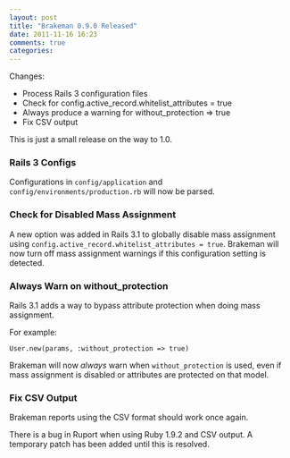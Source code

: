 ```yaml
---
layout: post
title: "Brakeman 0.9.0 Released"
date: 2011-11-16 16:23
comments: true
categories: 
---
```


Changes:

 * Process Rails 3 configuration files
 * Check for config.active_record.whitelist_attributes = true
 * Always produce a warning for without_protection => true
 * Fix CSV output

This is just a small release on the way to 1.0.

### Rails 3 Configs

Configurations in `config/application` and `config/environments/production.rb` will now be parsed.

### Check for Disabled Mass Assignment

A new option was added in Rails 3.1 to globally disable mass assignment using `config.active_record.whitelist_attributes = true`. Brakeman will now turn off mass assignment warnings if this configuration setting is detected.

### Always Warn on without_protection

Rails 3.1 adds a way to bypass attribute protection when doing mass assignment.

For example:

    User.new(params, :without_protection => true)

Brakeman will now _always_ warn when `without_protection` is used, even if mass assignment is disabled or attributes are protected on that model.

### Fix CSV Output

Brakeman reports using the CSV format should work once again.

There is a bug in Ruport when using Ruby 1.9.2 and CSV output. A temporary patch has been added until this is resolved.
